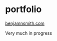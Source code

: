 # portfolio
<a href="https://benjamnsmith.com" target="_blank">benjamnsmith.com</a>

Very much in progress
